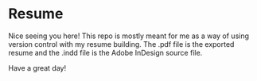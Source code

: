 # Resume
Nice seeing you here! This repo is mostly meant for me as a way of using version control with my resume building. The .pdf file is the exported resume and the .indd file is the Adobe InDesign source file.

Have a great day!
